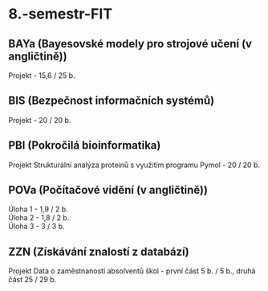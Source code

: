 # 8.-semestr-FIT

## BAYa (Bayesovské modely pro strojové učení (v angličtině))
Projekt - 15,6 / 25 b.


## BIS (Bezpečnost informačních systémů)
Projekt - 20 / 20 b.

## PBI (Pokročilá bioinformatika)
Projekt Strukturální analýza proteinů s využitím programu Pymol - 20 / 20 b.

## POVa (Počítačové vidění (v angličtině))
Úloha 1 - 1,9 / 2 b. <br>
Úloha 2 - 1,8 / 2 b.  <br>
Úloha 3 - 3 / 3 b.

## ZZN (Získávání znalostí z databází)
Projekt Data o zaměstnanosti absolventů škol - první část 5 b. / 5 b., druhá část 25 / 29 b.
